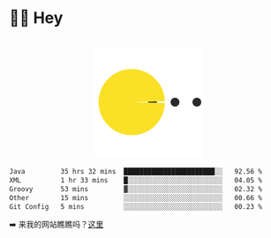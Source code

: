 
# 👋🏻 Hey
<div align="center">
	<br>
	<img src="https://raw.githubusercontent.com/Aniket965/Aniket965/master/pacman.svg?sanitize=true" width="200" height="200">
	<br>
</div>

<!--START_SECTION:waka-->
```text
Java         35 hrs 32 mins  ███████████████████████░░   92.56 % 
XML          1 hr 33 mins    █░░░░░░░░░░░░░░░░░░░░░░░░   04.05 % 
Groovy       53 mins         ▓░░░░░░░░░░░░░░░░░░░░░░░░   02.32 % 
Other        15 mins         ░░░░░░░░░░░░░░░░░░░░░░░░░   00.66 % 
Git Config   5 mins          ░░░░░░░░░░░░░░░░░░░░░░░░░   00.23 % 
```
<!--END_SECTION:waka-->

 ➡️  来我的网站瞧瞧吗？[这里](https://www.shaolongfei.com)
